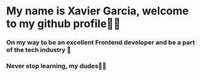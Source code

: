 # My name is Xavier Garcia, welcome to my github profile🤠💙

### On my way to be an excellent Frontend developer and be a part of the tech industry 🦦

### Never stop learning, my dudes🐸🚀